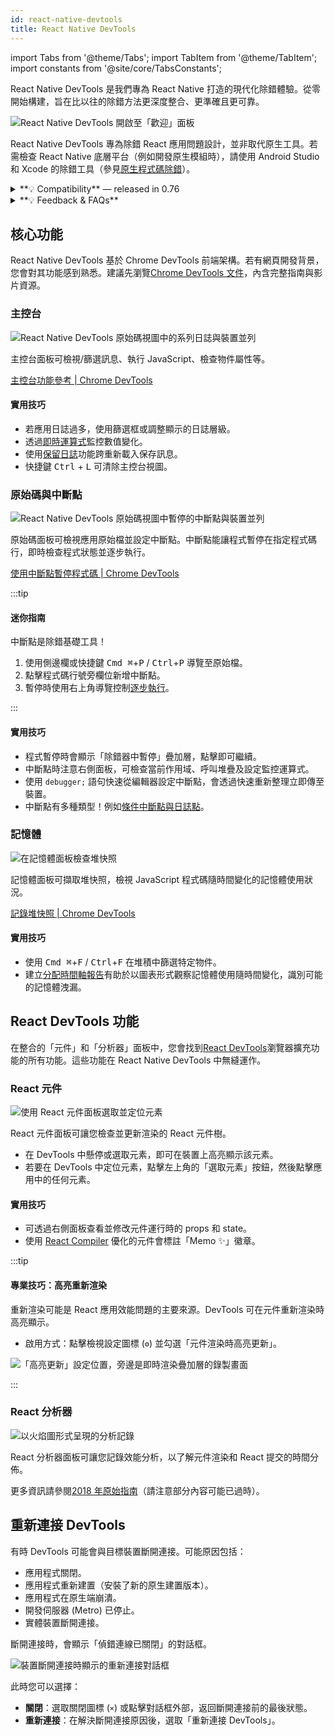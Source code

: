 ```yaml
---
id: react-native-devtools
title: React Native DevTools
---
```


import Tabs from '@theme/Tabs'; import TabItem from '@theme/TabItem'; import constants from '@site/core/TabsConstants';

React Native DevTools 是我們專為 React Native 打造的現代化除錯體驗。從零開始構建，旨在比以往的除錯方法更深度整合、更準確且更可靠。

![React Native DevTools 開啟至「歡迎」面板](/docs/assets/debugging-rndt-welcome.jpg)

React Native DevTools 專為除錯 React 應用問題設計，並非取代原生工具。若需檢查 React Native 底層平台（例如開發原生模組時），請使用 Android Studio 和 Xcode 的除錯工具（參見[原生程式碼除錯](/docs/debugging-native-code)）。

<details>
<summary>**💡 Compatibility** — released in 0.76</summary>

React Native DevTools supports all React Native apps running Hermes. It replaces the previous Flipper, Experimental Debugger, and Hermes debugger (Chrome) frontends.

It is not possible to set up React Native DevTools with any older versions of React Native.

- **Chrome Browser DevTools — unsupported**
  - Connecting to React Native via `chrome://inspect` is no longer supported. Features may not work correctly, as the latest versions of Chrome DevTools (which are built to match the latest browser capabilities and APIs) have not been tested, and this frontend lacks our customisations. Instead, we ship a supported version with React Native DevTools.
- **Visual Studio Code — unsupported** (pre-existing)
  - Third party extensions such as [Expo Tools](https://github.com/expo/vscode-expo) and [Radon IDE](https://ide.swmansion.com/) may have improved compatibility, but are not directly supported by the React team.

</details>

<details>
<summary>**💡 Feedback & FAQs**</summary>

We want the tooling you use to debug React across all platforms to be reliable, familiar, simple, and cohesive. All the features described on this page are built with these principles in mind, and we also want to offer more capabilities in future.

We are actively iterating on the future of React Native DevTools, and have created a centralized [GitHub discussion](https://github.com/react-native-community/discussions-and-proposals/discussions/819) to keep track of issues, frequently asked questions, and feedback.

</details>

## 核心功能

React Native DevTools 基於 Chrome DevTools 前端架構。若有網頁開發背景，您會對其功能感到熟悉。建議先瀏覽[Chrome DevTools 文件](https://developer.chrome.com/docs/devtools)，內含完整指南與影片資源。

### 主控台

![React Native DevTools 原始碼視圖中的系列日誌與裝置並列](/docs/assets/debugging-rndt-console.jpg)

主控台面板可檢視/篩選訊息、執行 JavaScript、檢查物件屬性等。

[主控台功能參考 | Chrome DevTools](https://developer.chrome.com/docs/devtools/console/reference)

#### 實用技巧

- 若應用日誌過多，使用篩選框或調整顯示的日誌層級。
- 透過[即時運算式](https://developer.chrome.com/docs/devtools/console/live-expressions)監控數值變化。
- 使用[保留日誌](https://developer.chrome.com/docs/devtools/console/reference#persist)功能跨重新載入保存訊息。
- 快捷鍵 <kbd>Ctrl</kbd> + <kbd>L</kbd> 可清除主控台視圖。

### 原始碼與中斷點

![React Native DevTools 原始碼視圖中暫停的中斷點與裝置並列](/docs/assets/debugging-rndt-sources-paused-with-device.jpg)

原始碼面板可檢視應用原始檔並設定中斷點。中斷點能讓程式暫停在指定程式碼行，即時檢查程式狀態並逐步執行。

[使用中斷點暫停程式碼 | Chrome DevTools](https://developer.chrome.com/docs/devtools/javascript/breakpoints)

:::tip

#### 迷你指南

中斷點是除錯基礎工具！

1. 使用側邊欄或快捷鍵 <kbd>Cmd ⌘</kbd>+<kbd>P</kbd> / <kbd>Ctrl</kbd>+<kbd>P</kbd> 導覽至原始檔。
2. 點擊程式碼行號旁欄位新增中斷點。
3. 暫停時使用右上角導覽控制[逐步執行](https://developer.chrome.com/docs/devtools/javascript/reference#stepping)。

:::

#### 實用技巧

- 程式暫停時會顯示「除錯器中暫停」疊加層，點擊即可繼續。
- 中斷點時注意右側面板，可檢查當前作用域、呼叫堆疊及設定監控運算式。
- 使用 `debugger;` 語句快速從編輯器設定中斷點，會透過快速重新整理立即傳至裝置。
- 中斷點有多種類型！例如[條件中斷點與日誌點](https://developer.chrome.com/docs/devtools/javascript/breakpoints#overview)。

### 記憶體

![在記憶體面板檢查堆快照](/docs/assets/debugging-rndt-memory.jpg)

記憶體面板可擷取堆快照，檢視 JavaScript 程式碼隨時間變化的記憶體使用狀況。

[記錄堆快照 | Chrome DevTools](https://developer.chrome.com/docs/devtools/memory-problems/heap-snapshots)

#### 實用技巧

- 使用 <kbd>Cmd ⌘</kbd>+<kbd>F</kbd> / <kbd>Ctrl</kbd>+<kbd>F</kbd> 在堆積中篩選特定物件。
- 建立[分配時間軸報告](https://developer.chrome.com/docs/devtools/memory-problems/allocation-profiler)有助於以圖表形式觀察記憶體使用隨時間變化，識別可能的記憶體洩漏。

## React DevTools 功能

在整合的「元件」和「分析器」面板中，您會找到[React DevTools](https://react.dev/learn/react-developer-tools)瀏覽器擴充功能的所有功能。這些功能在 React Native DevTools 中無縫運作。

### React 元件

![使用 React 元件面板選取並定位元素](/docs/assets/debugging-rndt-react-components.gif)

React 元件面板可讓您檢查並更新渲染的 React 元件樹。

- 在 DevTools 中懸停或選取元素，即可在裝置上高亮顯示該元素。
- 若要在 DevTools 中定位元素，點擊左上角的「選取元素」按鈕，然後點擊應用中的任何元素。

#### 實用技巧

- 可透過右側面板查看並修改元件運行時的 props 和 state。
- 使用 [React Compiler](https://react.dev/learn/react-compiler) 優化的元件會標註「Memo ✨」徽章。

:::tip

#### 專業技巧：高亮重新渲染

重新渲染可能是 React 應用效能問題的主要來源。DevTools 可在元件重新渲染時高亮顯示。

- 啟用方式：點擊檢視設定圖標 (`⚙︎`) 並勾選「元件渲染時高亮更新」。

![「高亮更新」設定位置，旁邊是即時渲染疊加層的錄製畫面](/docs/assets/debugging-rndt-highlight-renders.gif)

:::

### React 分析器

![以火焰圖形式呈現的分析記錄](/docs/assets/debugging-rndt-react-profiler.jpg)

React 分析器面板可讓您記錄效能分析，以了解元件渲染和 React 提交的時間分佈。

更多資訊請參閱[2018 年原始指南](https://legacy.reactjs.org/blog/2018/09/10/introducing-the-react-profiler.html#reading-performance-data)（請注意部分內容可能已過時）。

## 重新連接 DevTools

有時 DevTools 可能會與目標裝置斷開連接。可能原因包括：

- 應用程式關閉。
- 應用程式重新建置（安裝了新的原生建置版本）。
- 應用程式在原生端崩潰。
- 開發伺服器 (Metro) 已停止。
- 實體裝置斷開連接。

斷開連接時，會顯示「偵錯連線已關閉」的對話框。

![裝置斷開連接時顯示的重新連接對話框](/docs/assets/debugging-reconnect-menu.jpg)

此時您可以選擇：

- **關閉**：選取關閉圖標 (`×`) 或點擊對話框外部，返回斷開連接前的最後狀態。
- **重新連接**：在解決斷開連接原因後，選取「重新連接 DevTools」。